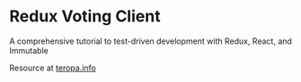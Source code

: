 # Redux Voting Client
A comprehensive tutorial to test-driven development with Redux, React, and Immutable

Resource at [teropa.info](http://teropa.info/blog/2015/09/10/full-stack-redux-tutorial.html)
